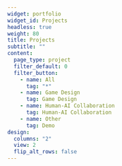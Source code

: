 ```yaml
---
widget: portfolio
widget_id: Projects
headless: true
weight: 80
title: Projects
subtitle: ""
content:
  page_type: project
  filter_default: 0
  filter_button:
    - name: All
      tag: "*"
    - name: Game Design
      tag: Game Design
    - name: Human-AI Collaboration
      tag: Human-AI Collaboration
    - name: Other
      tag: Demo
design:
  columns: "2"
  view: 2
  flip_alt_rows: false
---
```

